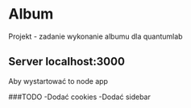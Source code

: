 # Album
Projekt - zadanie  wykonanie albumu dla quantumlab


## Server localhost:3000

Aby wystartować to node app

###TODO
-Dodać cookies
-Dodać sidebar
